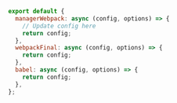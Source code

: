 <!-- TODO: Vet this example for CSF Factories (usage with addons & Webpack) -->

```js filename=".storybook/my-preset.js" renderer="common" language="js"
export default {
  managerWebpack: async (config, options) => {
    // Update config here
    return config;
  },
  webpackFinal: async (config, options) => {
    return config;
  },
  babel: async (config, options) => {
    return config;
  },
};
```
